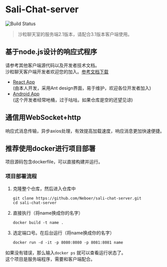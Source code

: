 # Sali-Chat-server
![Build Status](https://travis-ci.org/bootstrap-tagsinput/bootstrap-tagsinput.svg?branch=master)
>沙粒聊天室的服务端2.1版本，请配合3.1版本客户端使用。
## 基于node.js设计的响应式程序
请参考其他客户端源代码以及开发者技术文档。<br>
沙粒聊天客户端开发者欢迎您的加入。[参考文档下载](http://45.76.194.96:8085/helpdoc.pdf)
+ [React App](https://github.com/Neboer/sali-chat-app)<br>
(由本人开发，采用Ant design界面，易于维护，欢迎各位开发者加入)
+ [Android App](https://github.com/Eibon00/sali-chat-android/)<br>
(这个开发者经常吔桶，过于咕咕，如果仓库是空的还望见谅)
## 通信用WebSocket+http
响应式消息传输，异步axios处理，有效提高加载速度，响应消息更加快速便捷。
## 推荐使用docker进行项目部署
项目源码包含dockerfile，可以直接构建并运行。
### 项目部署流程
 1. 克隆整个仓库，然后进入仓库中
    ```git
    git clone https://github.com/Neboer/sali-chat-server.git
    cd sali-chat-server
    ```
 2. 直接执行（将name换成你的名字）
    ```
    docker build -t name .
    ```
 3. 选定端口号。在后台运行（将name换成你的名字）
    ``` 
    docker run -d -it -p 8080:8080 -p 8081:8081 name
    ```
 如果没有错误，那么输入```docker ps``` 就可以查看运行状态了。<br>
 这个项目是服务端程序，需要和客户端配合。